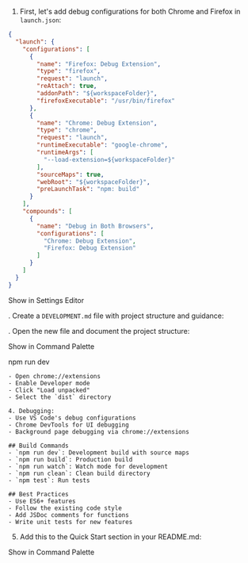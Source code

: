 1. First, let's add debug configurations for both Chrome and Firefox in `launch.json`:

```json
{
  "launch": {
    "configurations": [
      {
        "name": "Firefox: Debug Extension",
        "type": "firefox",
        "request": "launch",
        "reAttach": true,
        "addonPath": "${workspaceFolder}",
        "firefoxExecutable": "/usr/bin/firefox"
      },
      {
        "name": "Chrome: Debug Extension",
        "type": "chrome",
        "request": "launch",
        "runtimeExecutable": "google-chrome",
        "runtimeArgs": [
          "--load-extension=${workspaceFolder}"
        ],
        "sourceMaps": true,
        "webRoot": "${workspaceFolder}",
        "preLaunchTask": "npm: build"
      }
    ],
    "compounds": [
      {
        "name": "Debug in Both Browsers",
        "configurations": [
          "Chrome: Debug Extension",
          "Firefox: Debug Extension"
        ]
      }
    ]
  }
}
```


Show in Settings Editor

. Create a `DEVELOPMENT.md` file with project structure and guidance:

. Open the new file and document the project structure:



Show in Command Palette



<!--
This document outlines the development workflow and structure for the Chrome extension project.

### Project Structure
- `src/`: Contains the source code for the extension.
  - `background/`: Main extension background script.
  - `popup/`: Extension popup UI, styles, and functionality.
  - `options/`: Settings page UI and functionality.
  - `utils/`: Utility scripts, including Chrome storage utilities and request filtering logic.
  - `icons/`: Extension icons.
- `dist/`: Build output directory.
- `node_modules/`: Project dependencies.
- `.vscode/`: Visual Studio Code debug configurations.
- `manifest.json`: Extension manifest file.
- `webpack.config.js`: Build configuration file.
- `package.json`: Project configuration file.
- `README.md`: Project documentation.

### Core Files
- `background.js`: Handles network request interception and processing.
- `storage.js`: Manages data persistence in Chrome storage.
- `filters/index.js`: Contains request filtering logic.

### UI Components
- `popup.js`: Main extension interface.
- `options.js`: Settings page logic.
- `manifest.json`: Extension configuration.
-->

npm run dev

```. Load extension in Chrome:
- Open chrome://extensions
- Enable Developer mode
- Click "Load unpacked"
- Select the `dist` directory

4. Debugging:
- Use VS Code's debug configurations
- Chrome DevTools for UI debugging
- Background page debugging via chrome://extensions

## Build Commands
- `npm run dev`: Development build with source maps
- `npm run build`: Production build
- `npm run watch`: Watch mode for development
- `npm run clean`: Clean build directory
- `npm test`: Run tests

## Best Practices
- Use ES6+ features
- Follow the existing code style
- Add JSDoc comments for functions
- Write unit tests for new features
```


5. Add this to the Quick Start section in your README.md:



Show in Command Palette
